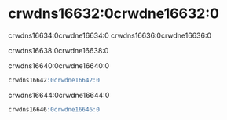 # crwdns16632:0crwdne16632:0

crwdns16634:0crwdne16634:0 crwdns16636:0crwdne16636:0

crwdns16638:0crwdne16638:0

crwdns16640:0crwdne16640:0

```sql
crwdns16642:0crwdne16642:0
```

crwdns16644:0crwdne16644:0

```sql
crwdns16646:0crwdne16646:0
```